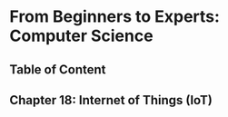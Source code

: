 # From Beginners to Experts: Computer Science
## Table of Content
## Chapter 18: Internet of Things (IoT)

